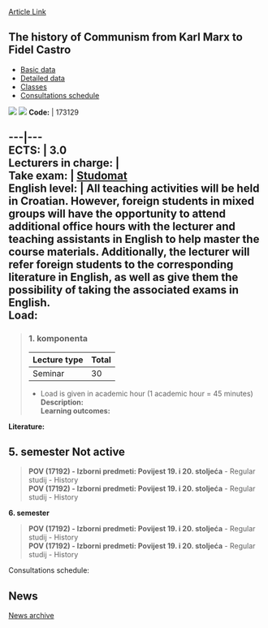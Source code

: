 [Article Link](https://www.fhs.hr/en/course/thocfkmtfc)

## The history of Communism from Karl Marx to Fidel Castro
  * [Basic data](https://www.fhs.hr/en/course/thocfkmtfc#v1id-523841_751142_1_0 "Basic data")
  * [Detailed data](https://www.fhs.hr/en/course/thocfkmtfc#v1id-523841_751142_1_1 "Detailed data")
  * [Classes](https://www.fhs.hr/en/course/thocfkmtfc#v1id-523841_751142_1_2 "Classes")
  * [Consultations schedule](https://www.fhs.hr/en/course/thocfkmtfc#v1id-523841_751142_1_3 "Consultations schedule")


[![](https://www.fhs.hr/img/flags/gif/hr.gif)](https://www.fhs.hr/predmet/pkokmdfc) [![](https://www.fhs.hr/img/flags/gif/gb.gif)](https://www.fhs.hr/en/course/thocfkmtfc)
**Code:** |  173129  
  
---|---  
**ECTS:** |  3.0   
**Lecturers in charge:** |   
**Take exam:** |  [Studomat](http://www.isvu.hr/studomat)  
**English level:** |  All teaching activities will be held in Croatian. However, foreign students in mixed groups will have the opportunity to attend additional office hours with the lecturer and teaching assistants in English to help master the course materials. Additionally, the lecturer will refer foreign students to the corresponding literature in English, as well as give them the possibility of taking the associated exams in English.   
**Load:**  
---  
> ### 1. komponenta
> | Lecture type | Total  
> ---|---  
> Seminar | 30  
> * Load is given in academic hour (1 academic hour = 45 minutes)   
**Description:**  
> **Learning outcomes:**  

  
**Literature:**  

  
**5. semester** Not active  
---  
> **POV (17192) - Izborni predmeti: Povijest 19. i 20. stoljeća** - Regular studij - History  
>  **POV (17192) - Izborni predmeti: Povijest 19. i 20. stoljeća** - Regular studij - History  
>   
  
**6. semester**  
> **POV (17192) - Izborni predmeti: Povijest 19. i 20. stoljeća** - Regular studij - History  
>  **POV (17192) - Izborni predmeti: Povijest 19. i 20. stoljeća** - Regular studij - History  
>   
Consultations schedule: 


## News
[News archive](https://www.fhs.hr/en/course/thocfkmtfc?@=20xha#news_112551 "News archive")

